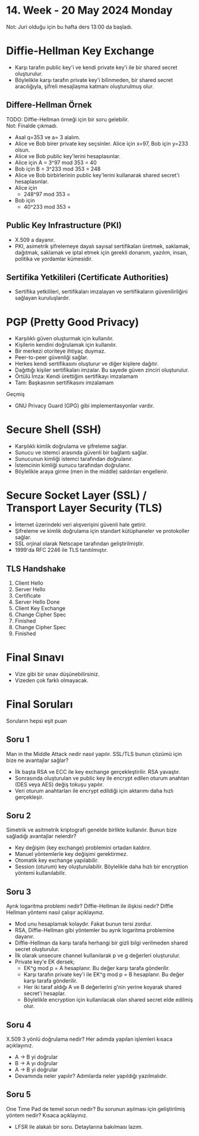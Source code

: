 # 14. Week - 20 May 2024 Monday

Not: Juri olduğu için bu hafta ders 13:00 da başladı.

# Diffie-Hellman Key Exchange
* Karşı tarafın public key'i ve kendi private key'i ile bir shared secret oluşturulur.
* Böylelikle karşı tarafın private key'i bilinmeden, bir shared secret aracılığıyla, şifreli mesajlaşma katmanı oluşturulmuş olur.

## Differe-Hellman Örnek
TODO: Diffie-Hellman örneği için bir soru gelebilir.  
Not: Finalde çıkmadı.

* Asal q=353 ve a= 3 alalım.
* Alice ve Bob birer private key seçsinler. Alice için x=97, Bob için y=233 olsun.
* Alice ve Bob public key'lerini hesaplasınlar.
* Alice için A = 3^97 mod 353 = 40
* Bob için B = 3^233 mod 353 = 248
* Alice ve Bob birbirlerinin public key'lerini kullanarak shared secret'i hesaplasınlar.
* Alice için
    * 248^97 mod 353 =
* Bob için
    * 40^233 mod 353 =

## Public Key Infrastructure (PKI)
* X.509 a dayanır.
* PKI, asimetrik şifrelemeye dayalı sayısal sertifikaları üretmek, saklamak, dağıtmak, saklamak ve iptal etmek için gerekli donanım, yazılım, insan, politika ve yordamlar kümesidir.

## Sertifika Yetkilileri (Certificate Authorities)
* Sertifika yetkilileri, sertifikaları imzalayan ve sertifikaların güvenilirliğini sağlayan kuruluşlardır.

# PGP (Pretty Good Privacy)
* Karşılıklı güven oluşturmak için kullanılır.
* Kişilerin kendini doğrulamak için kullanılır.
* Bir merkezi otoriteye ihtiyaç duymaz.
* Peer-to-peer güvenliği sağlar.
* Herkes kendi sertifikasını oluşturur ve diğer kişilere dağıtır.
* Dağıttığı kişiler sertifikaları imzalar. Bu sayede güven zinciri oluşturulur.
* Örtülü İmza: Kendi ürettiğim sertifikayı imzalamam
* Tam: Başkasının sertifikasını imzalamam

Geçmiş
* GNU Privacy Guard (GPG) gibi implementasyonlar vardır.

# Secure Shell (SSH)
* Karşılıklı kimlik doğrulama ve şifreleme sağlar.
* Sunucu ve istemci arasında güvenli bir bağlantı sağlar.
* Sunucunun kimliği istemci tarafından doğrulanır.
* İstemcinin kimliği sunucu tarafından doğrulanır.
* Böylelikle araya girme (men in the middle) saldırıları engellenir.

# Secure Socket Layer (SSL) / Transport Layer Security (TLS)
* İnternet üzerindeki veri alışverişini güvenli hale getirir.
* Şifreleme ve kimlik doğrulama için standart kütüphaneler ve protokoller sağlar.
* SSL orjinal olarak Netscape tarafından geliştirilmiştir.
* 1999'da RFC 2246 ile TLS tanıtılmıştır.

## TLS Handshake
1. Client Hello
2. Server Hello
3. Certificate
4. Server Hello Done
5. Client Key Exchange
6. Change Cipher Spec
7. Finished
8. Change Cipher Spec
9. Finished

# Final Sınavı
* Vize gibi bir sınav düşünebilirsiniz.
* Vizeden çok farklı olmayacak.

# Final Soruları

Soruların hepsi eşit puan

## Soru 1
Man in the Middle Attack nedir nasıl yapılır. SSL/TLS bunun çözümü için bize ne avantajlar sağlar?

* İlk başta RSA ve ECC ile key exchange gerçekleştirilir. RSA yavaştır.
* Sonrasında oluşturulan ve public key ile encrypt edilen oturum anahtarı (DES veya AES) değiş tokuşu yapılır.
* Veri oturum anahtarları ile encrypt edildiği için aktarımı daha hızlı gerçekleşir.

## Soru 2
Simetrik ve asitmetrik kriptografi genelde birlikte kullanılır. Bunun bize sağladığı avantajlar nelerdir?

* Key değişim (key exchange) problemini ortadan kaldırır.
* Manuel yöntemlerle key değişimi gerektirmez.
* Otomatik key exchange yapılabilir.
* Session (oturum) key oluşturulabilir. Böylelikle daha hızlı bir encryption yöntemi kullanılabilir.

## Soru 3
Ayrık logaritma problemi nedir? Diffie-Hellman ile ilişkisi nedir? Diffie Hellman yöntemi nasıl çalışır açıklayınız.

* Mod unu hesaplamak kolaydır. Fakat bunun tersi zordur.
* RSA, Diffie-Hellman gibi yöntemler bu ayrık logaritma problemine dayanır.
* Diffie-Hellman da karşı tarafa herhangi bir gizli bilgi verilmeden shared secret oluşturulur.
* İlk olarak unsecure channel kullanılarak p ve g değerleri oluşturulur.
* Private key'e EK dersek;
    * EK^g mod p = A hesaplanır. Bu değer karşı tarafa gönderilir.
    * Karşı tarafın private key'i ile EK^g mod p = B hesaplanır. Bu değer karşı tarafa gönderilir.
    * Her iki taraf aldığı A ve B değerlerini g'nin yerine koyarak shared secret'i hesaplar.
    * Böylelikle encryption için kullanılacak olan shared secret elde edilmiş olur.

## Soru 4
X.509 3 yönlü doğrulama nedir? Her adımda yapılan işlemleri kısaca açıklayınız.
* A -> B yi doğrular
* B -> A yı doğrular
* A -> B yi doğrular
* Devamında neler yapılır? Adımlarda neler yapıldığı yazılmalıdır.

## Soru 5
One Time Pad de temel sorun nedir? Bu sorunun aşılması için geliştirilmiş yöntem nedir? Kısaca açıklayınız.
* LFSR ile alakalı bir soru. Detaylarına bakılması lazım.
